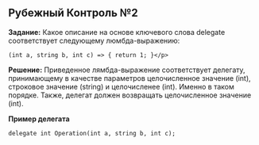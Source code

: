 ## Рубежный Контроль №2
<p><b>Задание:</b> Какое описание на основе ключевого слова delegate соответствует следующему люмбда-выражению:

    (int a, string b, int c) => { return 1; }</p>
<p><b>Решение:</b> Приведенное лямбда-выражение соответствует делегату, принимающему в качестве параметров целочисленное значение (int), строковое значение (string) и целочисленее (int). Именно в таком порядке. Также, делегат должен возвращать целочисленное значение (int).</p>
<p><b/>Пример делегата</b> </p>
    
    delegate int Operation(int a, string b, int c);